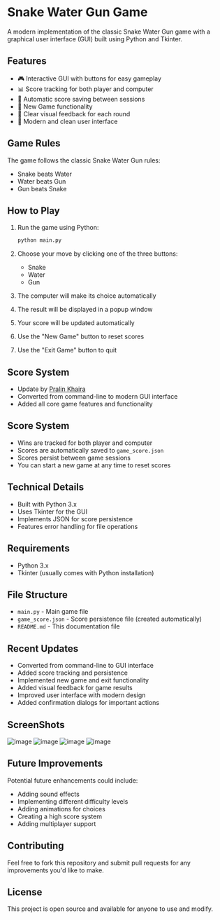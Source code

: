
# Snake Water Gun Game

A modern implementation of the classic Snake Water Gun game with a graphical user interface (GUI) built using Python and Tkinter.

## Features

- 🎮 Interactive GUI with buttons for easy gameplay
- 📊 Score tracking for both player and computer
- 💾 Automatic score saving between sessions
- 🔄 New Game functionality
- 🎯 Clear visual feedback for each round
- 🎨 Modern and clean user interface

## Game Rules

The game follows the classic Snake Water Gun rules:
- Snake beats Water
- Water beats Gun
- Gun beats Snake

## How to Play

1. Run the game using Python:
   ```bash
   python main.py
   ```

2. Choose your move by clicking one of the three buttons:
   - Snake
   - Water
   - Gun

3. The computer will make its choice automatically
4. The result will be displayed in a popup window
5. Your score will be updated automatically
6. Use the "New Game" button to reset scores
7. Use the "Exit Game" button to quit

## Score System

- Update by [Pralin Khaira](https://github.com/pralinkhaira)
- Converted from command-line to modern GUI interface
- Added all core game features and functionality

## Score System

- Wins are tracked for both player and computer
- Scores are automatically saved to `game_score.json`
- Scores persist between game sessions
- You can start a new game at any time to reset scores

## Technical Details

- Built with Python 3.x
- Uses Tkinter for the GUI
- Implements JSON for score persistence
- Features error handling for file operations

## Requirements

- Python 3.x
- Tkinter (usually comes with Python installation)

## File Structure

- `main.py` - Main game file
- `game_score.json` - Score persistence file (created automatically)
- `README.md` - This documentation file

## Recent Updates

- Converted from command-line to GUI interface
- Added score tracking and persistence
- Implemented new game and exit functionality
- Added visual feedback for game results
- Improved user interface with modern design
- Added confirmation dialogs for important actions

## ScreenShots
![image](https://github.com/user-attachments/assets/d1c3a4d2-8207-4660-b11b-e9dff0ed1a95)
![image](https://github.com/user-attachments/assets/fa13bce1-1cab-4d9f-9a3e-f5212769f441)
![image](https://github.com/user-attachments/assets/1d3d20aa-fe2e-4ecb-868a-fd29015dd104)
![image](https://github.com/user-attachments/assets/959f1f5c-87dc-469c-a2e4-c8f30bd4c4e6)

## Future Improvements

Potential future enhancements could include:
- Adding sound effects
- Implementing different difficulty levels
- Adding animations for choices
- Creating a high score system
- Adding multiplayer support

## Contributing

Feel free to fork this repository and submit pull requests for any improvements you'd like to make.

## License

This project is open source and available for anyone to use and modify.
